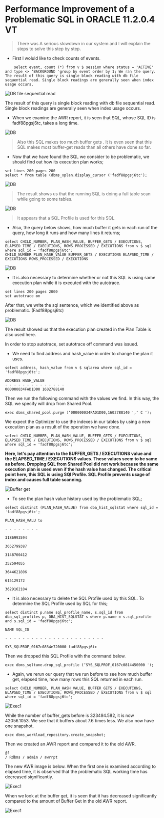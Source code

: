 # Performance Improvement of a Problematic SQL in ORACLE 11.2.0.4 VT

> There was A serious slowdown in our system and I will explain the steps to solve this step by step.

* First I woluld like to check counts of events. 

```shell
    select event, count (*) from v $ session where status = 'ACTIVE' and type <> ‘BACKGROUND 'group by event order by 1; We ran the query. The result of this query is single block reading with db file sequential read. Single block readings are generally seen when index usage occurs.
 ```
 ![DB file sequential read](https://github.com/aykseldi/Oracle-Database-Notes/blob/master/awr_report_2.png)


The result of this query is single block reading with db file sequential read. Single block readings are generally seen when index usage occurs.

* When we examine the AWR report, it is seen that SQL, whose SQL ID is fadf88pgsj6tc, takes a long time.



 ![DB](https://github.com/aykseldi/Oracle-Database-Notes/blob/master/awr_report_3.png)

> Also this SQL makes  too much buffer gets . It is even seen that this SQL makes most buffer-get reads than all others  have   done so far.

* Now that we have found the SQL we consider to be problematic, we should find out how its execution plan works;

```shell
set lines 200 pages 200
select * from table (dbms_xplan.display_cursor ('fadf88pgsj6tc');
```
 ![DB](https://github.com/aykseldi/Oracle-Database-Notes/blob/master/awr_report_4.png)

> The result shows us that the running SQL is doing a full table scan while going to some tables.

 ![DB](https://github.com/aykseldi/Oracle-Database-Notes/blob/master/awr_report_sqlprofile.png)

> It appears that a SQL Profile is used for this SQL.

* Also, the query below shows,  how much buffer it gets in each run of the query, how long it runs and how many lines it returns;

```shell
select CHILD_NUMBER, PLAN_HASH_VALUE, BUFFER_GETS / EXECUTIONS, ELAPSED_TIME / EXECUTIONS, ROWS_PROCESSED / EXECUTIONS from v $ sql where sql_id = 'fadf88pgsj6tc';
CHILD_NUMBER PLAN_HASH_VALUE BUFFER_GETS / EXECUTIONS ELAPSED_TIME / EXECUTIONS ROWS_PROCESSED / EXECUTIONS
```

 ![DB](https://github.com/aykseldi/Oracle-Database-Notes/blob/master/awr_report_exec.png)

* It is also necessary to determine whether or not this SQL is using same execution plan while it is executed with the autotrace.

```shell
set lines 200 pages 2000
set autotrace on
```



After that, we write the sql sentence, which we identified above as problematic. (Fadf88pgsj6tc)

 ![DB](https://github.com/aykseldi/Oracle-Database-Notes/blob/master/awr_report_plantable.png)

The result showed us that the execution plan created in the Plan Table is also used here.

In order to stop autotrace,  set autotrace off command was issued.

* We need to find address and hash_value  in order to change the plan it uses.

```shell
select address, hash_value from v $ sqlarea where sql_id = 'fadf88pgsj6tc';

ADDRESS HASH_VALUE
- - - - - - - - - - - - - -
000000034FAD1D00 1602788140
```

Then we run the following command with the values we find. In this way, the SQL we specify  will drop from Shared Pool.


```shell
exec dbms_shared_pool.purge (‘000000034FAD1D00,1602788140 ',' C ');
```
We expect the Optimizer to use the indexes in our tables by using a new execution plan as a result of the operation we have done.


```shell
select CHILD_NUMBER, PLAN_HASH_VALUE, BUFFER_GETS / EXECUTIONS, ELAPSED_TIME / EXECUTIONS, ROWS_PROCESSED / EXECUTIONS from v $ sql where sql_id = 'fadf88pgsj6tc';
```

**Here, let's pay attention to the BUFFER_GETS / EXECUTIONS value and the ELAPSED_TIME / EXECUTIONS values. These values seem to be   same as before. Dropping SQL from Shared Pool did not work because the same execution plan is used even if the hash value has changed. The critical point here, this SQL is using SQl Profile. SQL Profile prevents usage of index  and causes full table scanning.**

![Buffer get](https://github.com/aykseldi/Oracle-Database-Notes/blob/master/awr_report_7.png)

* To see the plan hash value history used by the problematic SQL;


```shell
select distinct (PLAN_HASH_VALUE) from dba_hist_sqlstat where sql_id = 'fadf88pgsj6tc';

PLAN_HASH_VALU to

- - - - - - - -

3186993594

3652799387

3148700412

352594055

3644621806

615129172

3629162104

```

* It is also necessary to delete the SQL Profile used by this SQL. To determine the SQL Profile used by SQL for this;


```shell
select distinct p.name sql_profile_name, s.sql_id from dba_sql_profiles p, DBA_HIST_SQLSTAT s where p.name = s.sql_profile and s.sql_id = 'fadf88pgsj6tc';

NAME SQL_ID

- - - - - - - - - - - - - - - - - - - - - - -

SYS_SQLPROF_0167c0834e720000 fadf88pgsj6tc

```

Then we dropped this SQL Profile with the command below.


```shell
exec dbms_sqltune.drop_sql_profile (‘SYS_SQLPROF_0167c0814450000 ');

```

* Again, we rerun our query that we run before to see how much buffer get, elapsed time, how many rows this SQL returned in each run.


```shell
select CHILD_NUMBER, PLAN_HASH_VALUE, BUFFER_GETS / EXECUTIONS, ELAPSED_TIME / EXECUTIONS, ROWS_PROCESSED / EXECUTIONS from v $ sql where sql_id = 'fadf88pgsj6tc';

```
![Exec1](https://github.com/aykseldi/Oracle-Database-Notes/blob/master/awr_report_exec1.png)

While the number of buffer_gets before is 323494.582, it is now 42056.1053. We see that it buffers about 7.6 times less. We also now have one snapshot.

```shell
exec dbms_workload_repository.create_snapshot;
```
Then we created an AWR report and compared it to the old AWR.

```shell
@? 
/ Rdbms / admin / awrrpt
```
The new AWR image is below. When the first one is examined according to elapsed time, it is observed that the problematic SQL working time has decreased significantly.

![Exec1](https://github.com/aykseldi/Oracle-Database-Notes/blob/master/awr_report_5.png)

When we look at the buffer get, it is seen that it has decreased significantly compared to the amount of Buffer Get in the old AWR report.

![Exec1](https://github.com/aykseldi/Oracle-Database-Notes/blob/master/awr_report_6.png)
